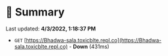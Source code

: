 # 📖 Summary
Last updated: **4/3/2022, 1:18:37 PM**

- `GET` [https://Bhadwa-sala.toxicblte.repl.co](https://Bhadwa-sala.toxicblte.repl.co) - **Down** (431ms)

